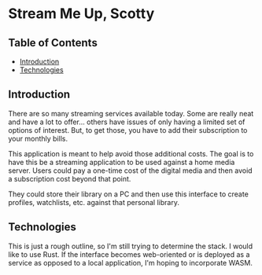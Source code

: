 # Stream Me Up, Scotty

## Table of Contents
* [Introduction](#introduction)
* [Technologies](#technologies)

## Introduction
There are so many streaming services available today. Some are really neat and have a lot to offer... others have issues of only having a limited set of options of interest.
But, to get those, you have to add their subscription to your monthly bills. 

This application is meant to help avoid those additional costs. The goal is to have this be a streaming application to be used against a home media server.
Users could pay a one-time cost of the digital media and then avoid a subscription cost beyond that point.

They could store their library on a PC and then use this interface to create profiles, watchlists, etc. against that personal library.

## Technologies
This is just a rough outline, so I'm still trying to determine the stack. I would like to use Rust. If the interface becomes web-oriented or is deployed as a service
as opposed to a local application, I'm hoping to incorporate WASM.
